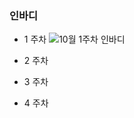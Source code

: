 ### 인바디
- 1 주차
![10월 1주차 인바디](https://user-images.githubusercontent.com/56301069/95826355-2186a280-0d6d-11eb-9809-617e222aba52.jpg)

- 2 주차

- 3 주차

- 4 주차
